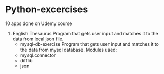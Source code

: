 # Python-excercises
10 apps done on Udemy course

1. English Thesaurus
  Program that gets user input and matches it to the data from local json file.
    * mysql-db-exercise
    Program that gets user input and matches it to the data from mysql database.
   Modules used:
   - mysql.connector
   - difflib
   - json
